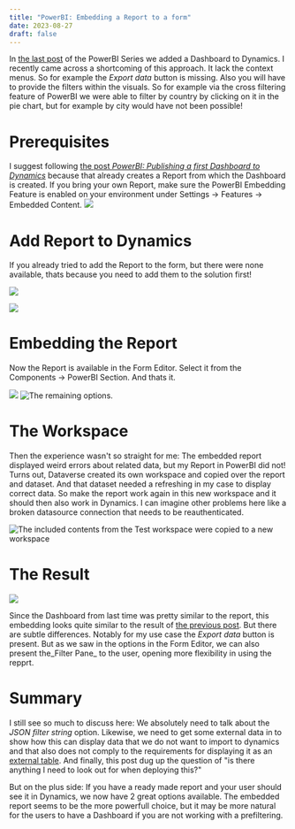 ```yaml
---
title: "PowerBI: Embedding a Report to a form"
date: 2023-08-27
draft: false
---
```


In [the last post](/powerbi/first-dashboard) of the PowerBI Series we added a Dashboard to Dynamics. I recently came across a shortcoming of this approach. It lack the context menus. So for example the _Export data_ button is missing. Also you will have to provide the filters within the visuals. So for example via the cross filtering feature of PowerBI we were able to filter by country by clicking on it in the pie chart, but for example by city would have not been possible!

# Prerequisites
I suggest following [the post _PowerBI: Publishing a first Dashboard to Dynamics_](/powerbi/first-dashboard) because that already creates a Report from which the Dashboard is created. If you bring your own Report, make sure the PowerBI Embedding Feature is enabled on your environment under Settings -> Features -> Embedded Content.
![](FeatureSwitch.png) 

# Add Report to Dynamics
If you already tried to add the Report to the form, but there were none available, thats because you need to add them to the solution first!

![](AddReport.png)

![](ReportWizard.png)

# Embedding the Report
Now the Report is available in the Form Editor. Select it from the Components -> PowerBI Section. And thats it.

![](EmbedReport.png) ![The remaining options.](EmbedOption.png)

# The Workspace
Then the experience wasn't so straight for me: The embedded report displayed weird errors about related data, but my Report in PowerBI did not! Turns out, Dataverse created its own workspace and copied over the report and dataset. And that dataset needed a refreshing in my case to display correct data. So make the report work again in this new workspace and it should then also work in Dynamics. I can imagine other problems here like a broken datasource connection that needs to be reauthenticated.

![The included contents from the _Test_ workspace were copied to a new workspace](Workspace.png)

# The Result

![](Report.png)

Since the Dashboard from last time was pretty similar to the report, this embedding looks quite similar to the result of [the previous post](/powerbi/first-dashboard). But there are subtle differences. Notably for my use case the _Export data_ button is present. But as we saw in the options in the Form Editor, we can also present the_Filter Pane_ to the user, opening more flexibility in using the repprt.

# Summary
I still see so much to discuss here: We absolutely need to talk about the _JSON filter string_ option. Likewise, we need to get some external data in to show how this can display data that we do not want to import to dynamics and that also does not comply to the requirements for displaying it as an [external table](/my-first-shot/externaltable). And finally, this post dug up the question of "is there anything I need to look out for when deploying this?"

But on the plus side: If you have a ready made report and your user should see it in Dynamics, we now have 2 great options available. The embedded report seems to be the more powerfull choice, but it may be more natural for the users to have a Dashboard if you are not working with a prefiltering. 